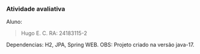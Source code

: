 ### Atividade avaliativa
Aluno:
> Hugo E. C.
RA:
> 24183115-2

Dependencias: H2, JPA, Spring WEB.
OBS: Projeto criado na versão java-17.
